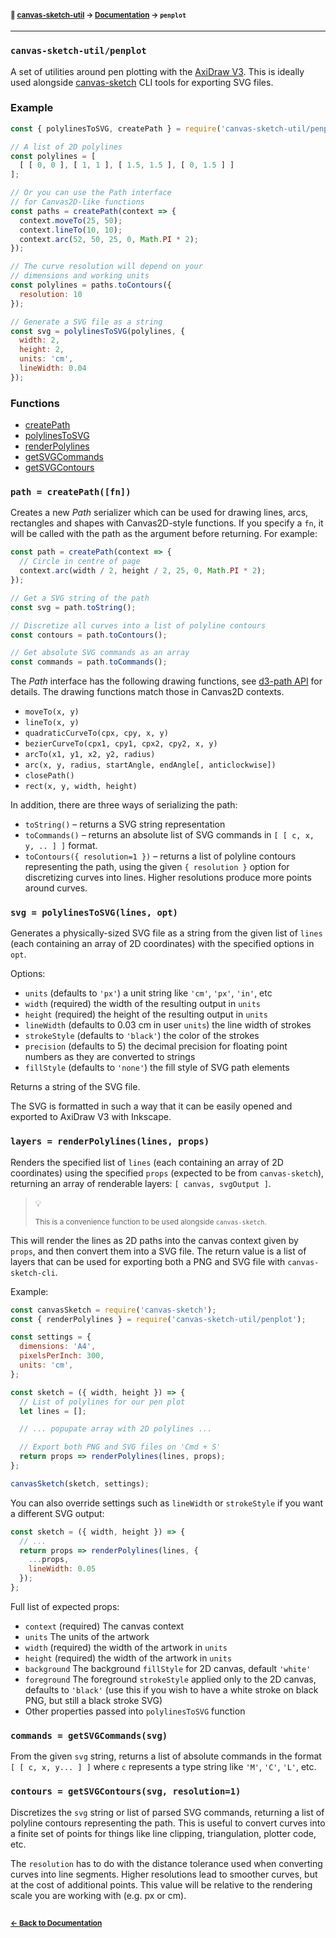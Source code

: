 #### <sup>:closed_book: [canvas-sketch-util](../README.md) → [Documentation](./README.md) → `penplot`</sup>

---

### `canvas-sketch-util/penplot`

A set of utilities around pen plotting with the [AxiDraw V3](https://shop.evilmadscientist.com/productsmenu/846). This is ideally used alongside [canvas-sketch](https://github.com/mattdesl/canvas-sketch) CLI tools for exporting SVG files.

### Example

```js
const { polylinesToSVG, createPath } = require('canvas-sketch-util/penplot');

// A list of 2D polylines
const polylines = [
  [ [ 0, 0 ], [ 1, 1 ], [ 1.5, 1.5 ], [ 0, 1.5 ] ]
];

// Or you can use the Path interface
// for Canvas2D-like functions
const paths = createPath(context => {
  context.moveTo(25, 50);
  context.lineTo(10, 10);
  context.arc(52, 50, 25, 0, Math.PI * 2);
});

// The curve resolution will depend on your
// dimensions and working units
const polylines = paths.toContours({
  resolution: 10
});

// Generate a SVG file as a string
const svg = polylinesToSVG(polylines, {
  width: 2,
  height: 2,
  units: 'cm',
  lineWidth: 0.04
});
```

### Functions

- [createPath](#createPath)
- [polylinesToSVG](#polylinesToSVG)
- [renderPolylines](#renderPolylines)
- [getSVGCommands](#getSVGCommands)
- [getSVGContours](#getSVGContours)

<a name="createPath"></a>

### `path = createPath([fn])`

Creates a new *Path* serializer which can be used for drawing lines, arcs, rectangles and shapes with Canvas2D-style functions. If you specify a `fn`, it will be called with the path as the argument before returning. For example:

```js
const path = createPath(context => {
  // Circle in centre of page
  context.arc(width / 2, height / 2, 25, 0, Math.PI * 2);
});

// Get a SVG string of the path
const svg = path.toString();

// Discretize all curves into a list of polyline contours
const contours = path.toContours();

// Get absolute SVG commands as an array
const commands = path.toCommands();
```

The *Path* interface has the following drawing functions, see [d3-path API](https://www.npmjs.com/package/d3-path#api-reference) for details. The drawing functions match those in Canvas2D contexts.

- `moveTo(x, y)`
- `lineTo(x, y)`
- `quadraticCurveTo(cpx, cpy, x, y)`
- `bezierCurveTo(cpx1, cpy1, cpx2, cpy2, x, y)`
- `arcTo(x1, y1, x2, y2, radius)`
- `arc(x, y, radius, startAngle, endAngle[, anticlockwise])`
- `closePath()`
- `rect(x, y, width, height)`

In addition, there are three ways of serializing the path:

- `toString()` – returns a SVG string representation
- `toCommands()` – returns an absolute list of SVG commands in `[ [ c, x, y, .. ] ]` format.
- `toContours({ resolution=1 })` – returns a list of polyline contours representing the path, using the given `{ resolution }` option for discretizing curves into lines. Higher resolutions produce more points around curves.

<a name="polylinesToSVG"></a>

### `svg = polylinesToSVG(lines, opt)`

Generates a physically-sized SVG file as a string from the given list of `lines` (each containing an array of 2D coordinates) with the specified options in `opt`.

Options:

- `units` (defaults to `'px'`) a unit string like `'cm'`, `'px'`, `'in'`, etc
- `width` (required) the width of the resulting output in `units`
- `height` (required) the height of the resulting output in `units`
- `lineWidth` (defaults to 0.03 cm in user `units`) the line width of strokes
- `strokeStyle` (defaults to `'black'`) the color of the strokes
- `precision` (defaults to 5) the decimal precision for floating point numbers as they are converted to strings
- `fillStyle` (defaults to `'none'`) the fill style of SVG path elements

Returns a string of the SVG file.

The SVG is formatted in such a way that it can be easily opened and exported to AxiDraw V3 with Inkscape.

<a name="renderPolylines"></a>

### `layers = renderPolylines(lines, props)`

Renders the specified list of `lines` (each containing an array of 2D coordinates) using the specified `props` (expected to be from `canvas-sketch`), returning an array of renderable layers: `[ canvas, svgOutput ]`.

> :bulb: 
> 
> <sup>This is a convenience function to be used alongside `canvas-sketch`.</sup>

This will render the lines as 2D paths into the canvas context given by `props`, and then convert them into a SVG file. The return value is a list of layers that can be used for exporting both a PNG and SVG file with `canvas-sketch-cli`.

Example:

```js
const canvasSketch = require('canvas-sketch');
const { renderPolylines } = require('canvas-sketch-util/penplot');

const settings = {
  dimensions: 'A4',
  pixelsPerInch: 300,
  units: 'cm',
};

const sketch = ({ width, height }) => {
  // List of polylines for our pen plot
  let lines = [];

  // ... popupate array with 2D polylines ...

  // Export both PNG and SVG files on 'Cmd + S'
  return props => renderPolylines(lines, props);
};

canvasSketch(sketch, settings);
```

You can also override settings such as `lineWidth` or `strokeStyle` if you want a different SVG output:

```js
const sketch = ({ width, height }) => {
  // ...
  return props => renderPolylines(lines, {
    ...props,
    lineWidth: 0.05
  });
};
```

Full list of expected props:

- `context` (required) The canvas context
- `units` The units of the artwork
- `width` (required) the width of the artwork in `units`
- `height` (required) the width of the artwork in `units`
- `background` The background `fillStyle` for 2D canvas, default `'white'`
- `foreground` The foreground `strokeStyle` applied only to the 2D canvas, defaults to `'black'` (use this if you wish to have a white stroke on black PNG, but still a black stroke SVG)
- Other properties passed into `polylinesToSVG` function

<a name="getSVGCommands"></a>

### `commands = getSVGCommands(svg)`

From the given `svg` string, returns a list of absolute commands in the format `[ [ c, x, y... ] ]` where `c` represents a type string like `'M'`, `'C'`, `'L'`, etc.

<a name="getSVGContours"></a>

### `contours = getSVGContours(svg, resolution=1)`

Discretizes the `svg` string or list of parsed SVG commands, returning a list of polyline contours representing the path. This is useful to convert curves into a finite set of points for things like line clipping, triangulation, plotter code, etc.

The `resolution` has to do with the distance tolerance used when converting curves into line segments. Higher resolutions lead to smoother curves, but at the cost of additional points. This value will be relative to the rendering scale you are working with (e.g. px or cm).

## 

#### <sup>[← Back to Documentation](./README.md)